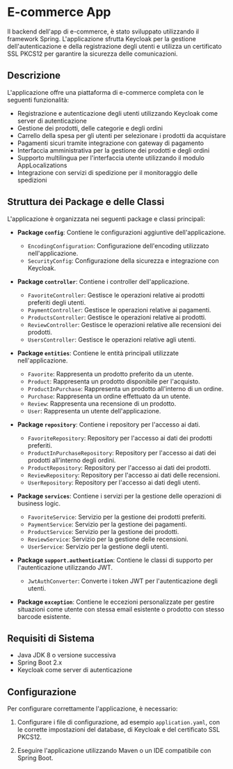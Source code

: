 # E-commerce App

Il backend dell'app di e-commerce, è stato sviluppato utilizzando il framework Spring. L'applicazione sfrutta Keycloak per la gestione dell'autenticazione e della registrazione degli utenti e utilizza un certificato SSL PKCS12 per garantire la sicurezza delle comunicazioni.

## Descrizione

L'applicazione offre una piattaforma di e-commerce completa con le seguenti funzionalità:

- Registrazione e autenticazione degli utenti utilizzando Keycloak come server di autenticazione
- Gestione dei prodotti, delle categorie e degli ordini
- Carrello della spesa per gli utenti per selezionare i prodotti da acquistare
- Pagamenti sicuri tramite integrazione con gateway di pagamento
- Interfaccia amministrativa per la gestione dei prodotti e degli ordini
- Supporto multilingua per l'interfaccia utente utilizzando il modulo AppLocalizations
- Integrazione con servizi di spedizione per il monitoraggio delle spedizioni

## Struttura dei Package e delle Classi

L'applicazione è organizzata nei seguenti package e classi principali:

- **Package `config`**: Contiene le configurazioni aggiuntive dell'applicazione.
    - `EncodingConfiguration`: Configurazione dell'encoding utilizzato nell'applicazione.
    - `SecurityConfig`: Configurazione della sicurezza e integrazione con Keycloak.

- **Package `controller`**: Contiene i controller dell'applicazione.
    - `FavoriteController`: Gestisce le operazioni relative ai prodotti preferiti degli utenti.
    - `PaymentController`: Gestisce le operazioni relative ai pagamenti.
    - `ProductsController`: Gestisce le operazioni relative ai prodotti.
    - `ReviewController`: Gestisce le operazioni relative alle recensioni dei prodotti.
    - `UsersController`: Gestisce le operazioni relative agli utenti.

- **Package `entities`**: Contiene le entità principali utilizzate nell'applicazione.
    - `Favorite`: Rappresenta un prodotto preferito da un utente.
    - `Product`: Rappresenta un prodotto disponibile per l'acquisto.
    - `ProductInPurchase`: Rappresenta un prodotto all'interno di un ordine.
    - `Purchase`: Rappresenta un ordine effettuato da un utente.
    - `Review`: Rappresenta una recensione di un prodotto.
    - `User`: Rappresenta un utente dell'applicazione.

- **Package `repository`**: Contiene i repository per l'accesso ai dati.
    - `FavoriteRepository`: Repository per l'accesso ai dati dei prodotti preferiti.
    - `ProductInPurchaseRepository`: Repository per l'accesso ai dati dei prodotti all'interno degli ordini.
    - `ProductRepository`: Repository per l'accesso ai dati dei prodotti.
    - `ReviewRepository`: Repository per l'accesso ai dati delle recensioni.
    - `UserRepository`: Repository per l'accesso ai dati degli utenti.

- **Package `services`**: Contiene i servizi per la gestione delle operazioni di business logic.
    - `FavoriteService`: Servizio per la gestione dei prodotti preferiti.
    - `PaymentService`: Servizio per la gestione dei pagamenti.
    - `ProductService`: Servizio per la gestione dei prodotti.
    - `ReviewService`: Servizio per la gestione delle recensioni.
    - `UserService`: Servizio per la gestione degli utenti.

- **Package `support.authentication`**: Contiene le classi di supporto per l'autenticazione utilizzando JWT.
    - `JwtAuthConverter`: Converte i token JWT per l'autenticazione degli utenti.

- **Package `exception`**: Contiene le eccezioni personalizzate per gestire situazioni come utente con stessa email esistente o prodotto con stesso barcode esistente.

## Requisiti di Sistema

- Java JDK 8 o versione successiva
- Spring Boot 2.x
- Keycloak come server di autenticazione

## Configurazione

Per configurare correttamente l'applicazione, è necessario:

1. Configurare i file di configurazione, ad esempio `application.yaml`, con le corrette impostazioni del database, di Keycloak e del certificato SSL PKCS12.

2. Eseguire l'applicazione utilizzando Maven o un IDE compatibile con Spring Boot.




